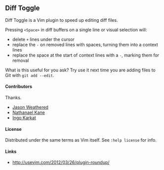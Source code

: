 Diff Toggle
-----------

Diff Toggle is a Vim plugin to speed up editing diff files.

Pressing `<Space>` in diff buffers on a single line or visual selection will:

* delete `+` lines under the cursor
* replace the `-` on removed lines with spaces, turning them into a context
  lines
* replace the space at the start of context lines with a `-`, marking them for
  removal

What is this useful for you ask? Try use it next time you are adding files to
Git with `git add --edit`.

#### Contributors

Thanks.

* [Jason Weathered](http://jasoncodes.com)
* [Nathanael Kane](http://twitter.com/nathanaelkane)
* [Ingo Karkat](https://github.com/inkarkat)

#### License

Distributed under the same terms as Vim itself. See `:help license` for info.

#### Links

* http://usevim.com/2012/03/26/plugin-roundup/

